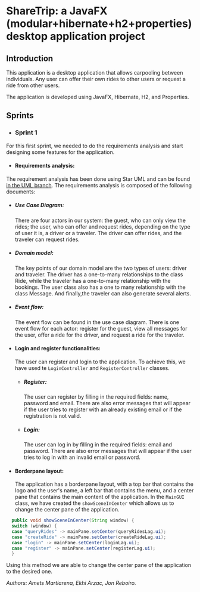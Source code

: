 ShareTrip: a JavaFX (modular+hibernate+h2+properties) desktop application project 
==============================

## Introduction
This application is a desktop application that allows carpooling between individuals. Any user can offer their own rides to other users or request a ride from other users. 

The application is developed using JavaFX, Hibernate, H2, and Properties. 

## Sprints

* ### Sprint 1

For this first sprint, we needed to do the requirements analysis and start designing some features for the application.

* #### Requirements analysis:
The requirement analysis has been done using Star UML and can be found [in the UML branch](https://github.com/ekhi-arzac/RidesFX/tree/UML). The requirements analysis is composed of the following documents:
* ##### Use Case Diagram: 
    There are four actors in our system: the guest, who can only view the rides; the user, who can offer and request rides, depending on the type of user it is, a driver or a traveler. The driver can offer rides, and the traveler can request rides.
* ##### Domain model: 
  The key points of our domain model are the two types of users: driver and traveler. The driver has a one-to-many relationships to the class Ride, while the traveler has a one-to-many relationship with the bookings. The user class also has a one to many relationship with the class Message. And finally,the traveler can also generate several alerts.
* ##### Event flow: 
  The event flow can be found in the use case diagram. There is one event flow for each actor: register for the guest, view all messages for the user, offer a ride for the driver, and request a ride for the traveler.
* #### Login and register functionalities: 
  The user can register and login to the application. To achieve this, we have used te `LoginController` and `RegisterController` classes.
  * ##### Register:
    The user can register by filling in the required fields: name, password and email. There are also error messages that will appear if the user tries to register with an already existing email or if the registration is not valid.
  * ##### Login:
    The user can log in by filling in the required fields: email and password. There are also error messages that will appear if the user tries to log in with an invalid email or password.
* #### Borderpane layout: 
  The application has a borderpane layout, with a top bar that contains the logo and the user's name, a left bar that contains the menu, and a center pane that contains the main content of the application.
  In the `MainGUI` class, we have created the `showSceneInCenter` which allows us to change the center pane of the application.
```Java
  public void showSceneInCenter(String window) {
  switch (window) {
  case "queryRides" -> mainPane.setCenter(queryRidesLag.ui);
  case "createRide" -> mainPane.setCenter(createRideLag.ui);
  case "login" -> mainPane.setCenter(loginLag.ui);
  case "register" -> mainPane.setCenter(registerLag.ui);
  }
  ```
Using this method we are able to change the center pane of the application to the desired one.

_Authors: Amets Martiarena, Ekhi Arzac, Jon Reboiro._





